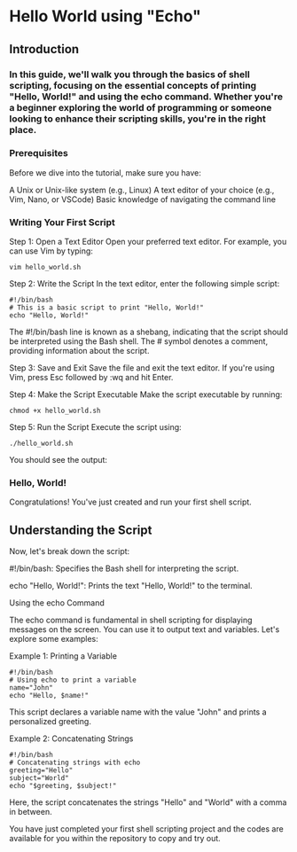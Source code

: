 # Hello World using "Echo"
## Introduction

### In this guide, we'll walk you through the basics of shell scripting, focusing on the essential concepts of printing "Hello, World!" and using the echo command. Whether you're a beginner exploring the world of programming or someone looking to enhance their scripting skills, you're in the right place.

### Prerequisites
Before we dive into the tutorial, make sure you have:

A Unix or Unix-like system (e.g., Linux)
A text editor of your choice (e.g., Vim, Nano, or VSCode)
Basic knowledge of navigating the command line


### Writing Your First Script
Step 1: Open a Text Editor
Open your preferred text editor. For example, you can use Vim by typing:

    vim hello_world.sh
    
Step 2: Write the Script
In the text editor, enter the following simple script:

    #!/bin/bash
    # This is a basic script to print "Hello, World!"
    echo "Hello, World!"

    
The #!/bin/bash line is known as a shebang, indicating that the script should be interpreted using the Bash shell.
The # symbol denotes a comment, providing information about the script.

Step 3: Save and Exit
Save the file and exit the text editor. If you're using Vim, press Esc followed by :wq and hit Enter.

Step 4: Make the Script Executable
Make the script executable by running:

    chmod +x hello_world.sh

Step 5: Run the Script
Execute the script using:

    ./hello_world.sh
    
You should see the output:

### Hello, World!

Congratulations! You've just created and run your first shell script.

## Understanding the Script
Now, let's break down the script:

#!/bin/bash: Specifies the Bash shell for interpreting the script.

echo "Hello, World!": Prints the text "Hello, World!" to the terminal.

Using the echo Command

The echo command is fundamental in shell scripting for displaying messages on the screen. You can use it to output text and variables. Let's explore some examples:

Example 1: Printing a Variable

    #!/bin/bash
    # Using echo to print a variable
    name="John"
    echo "Hello, $name!"
    
This script declares a variable name with the value "John" and prints a personalized greeting.

Example 2: Concatenating Strings

    #!/bin/bash
    # Concatenating strings with echo
    greeting="Hello"
    subject="World"
    echo "$greeting, $subject!"
    
 Here, the script concatenates the strings "Hello" and "World" with a comma in between.

 You have just completed your first shell scripting project and the codes are available for you within the repository to copy and try out.

